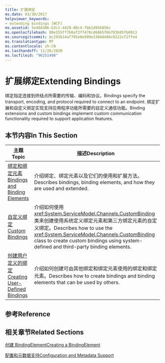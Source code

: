 ```yaml
---
title: 扩展绑定
ms.date: 03/30/2017
helpviewer_keywords:
- extending bindings [WCF]
ms.assetid: 5e40d306-b3c1-4429-80c4-fbb1d956856c
ms.openlocfilehash: 80e155ff760af2f7478cd6865f6b703b857b0913
ms.sourcegitcommit: bc293b14af795e0e999e3304dd40c0222cf2ffe4
ms.translationtype: MT
ms.contentlocale: zh-CN
ms.lasthandoff: 11/26/2020
ms.locfileid: "96251498"
---
```

# <a name="extending-bindings"></a><span data-ttu-id="979e2-102">扩展绑定</span><span class="sxs-lookup"><span data-stu-id="979e2-102">Extending Bindings</span></span>

<span data-ttu-id="979e2-103">绑定指定连接到终结点所需要的传输、编码和协议。</span><span class="sxs-lookup"><span data-stu-id="979e2-103">Bindings specify the transport, encoding, and protocol required to connect to an endpoint.</span></span> <span data-ttu-id="979e2-104">绑定扩展和自定义绑定实现支持应用程序功能所需要的自定义通信功能。</span><span class="sxs-lookup"><span data-stu-id="979e2-104">Binding extensions and custom bindings implement custom communication functionality required to support application features.</span></span>  
  
## <a name="in-this-section"></a><span data-ttu-id="979e2-105">本节内容</span><span class="sxs-lookup"><span data-stu-id="979e2-105">In This Section</span></span>  
  
|<span data-ttu-id="979e2-106">主题</span><span class="sxs-lookup"><span data-stu-id="979e2-106">Topic</span></span>|<span data-ttu-id="979e2-107">描述</span><span class="sxs-lookup"><span data-stu-id="979e2-107">Description</span></span>|  
|-----------|-----------------|  
|[<span data-ttu-id="979e2-108">绑定和绑定元素</span><span class="sxs-lookup"><span data-stu-id="979e2-108">Bindings and Binding Elements</span></span>](bindings-and-binding-elements.md)|<span data-ttu-id="979e2-109">介绍绑定、绑定元素以及它们的使用和扩展方法。</span><span class="sxs-lookup"><span data-stu-id="979e2-109">Describes bindings, binding elements, and how they are used and extended.</span></span>|  
|[<span data-ttu-id="979e2-110">自定义绑定</span><span class="sxs-lookup"><span data-stu-id="979e2-110">Custom Bindings</span></span>](custom-bindings.md)|<span data-ttu-id="979e2-111">介绍如何使用 <xref:System.ServiceModel.Channels.CustomBinding> 类来创建使用系统定义绑定元素和第三方绑定元素的自定义绑定。</span><span class="sxs-lookup"><span data-stu-id="979e2-111">Describes how to use the <xref:System.ServiceModel.Channels.CustomBinding> class to create custom bindings using system-defined and third-party binding elements.</span></span>|  
|[<span data-ttu-id="979e2-112">创建用户定义的绑定</span><span class="sxs-lookup"><span data-stu-id="979e2-112">Creating User-Defined Bindings</span></span>](creating-user-defined-bindings.md)|<span data-ttu-id="979e2-113">介绍如何创建可由其他绑定和绑定元素使用的绑定和绑定元素。</span><span class="sxs-lookup"><span data-stu-id="979e2-113">Describes how to create bindings and binding elements that can be used by others.</span></span>|  
  
## <a name="reference"></a><span data-ttu-id="979e2-114">参考</span><span class="sxs-lookup"><span data-stu-id="979e2-114">Reference</span></span>  
  
## <a name="related-sections"></a><span data-ttu-id="979e2-115">相关章节</span><span class="sxs-lookup"><span data-stu-id="979e2-115">Related Sections</span></span>  

 [<span data-ttu-id="979e2-116">创建 BindingElement</span><span class="sxs-lookup"><span data-stu-id="979e2-116">Creating a BindingElement</span></span>](creating-a-bindingelement.md)  
  
 [<span data-ttu-id="979e2-117">配置和元数据支持</span><span class="sxs-lookup"><span data-stu-id="979e2-117">Configuration and Metadata Support</span></span>](configuration-and-metadata-support.md)
